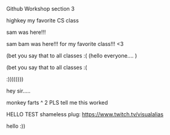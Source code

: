Github Workshop section 3


highkey my favorite CS class 

 sam was here!!!

 sam bam was here!!!
 for my favorite class!!!  <3

(bet you say that to all classes :( 
(hello everyone.... )   

(bet you say that to all classes :(    

:))))))))


hey sir.....



monkey farts ^ 2
PLS tell me this worked

HELLO TEST
shameless plug: https://www.twitch.tv/visualalias 

hello :))
